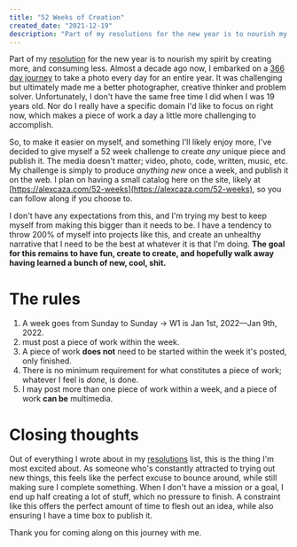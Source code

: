 ```yaml
---
title: "52 Weeks of Creation"
created_date: "2021-12-19"
description: "Part of my resolutions for the new year is to nourish my spirit by creating more, and consuming less."
---
```


Part of my [resolution](/personal/4-categories-of-improvement) for the new year is to nourish my spirit by creating more, and consuming less. Almost a decade ago now, I embarked on a [366 day journey](https://www.flickr.com/photos/photographyislife/albums/72157629122339037) to take a photo every day for an entire year. It was challenging but ultimately made me a better photographer, creative thinker and problem solver. Unfortunately, I don't have the same free time I did when I was 19 years old. Nor do I really have a specific domain I'd like to focus on right now, which makes a piece of work a day a little more challenging to accomplish.

So, to make it easier on myself, and something I'll likely enjoy more, I've decided to give myself a 52 week challenge to create _any_ unique piece and publish it. The media doesn't matter; video, photo, code, written, music, etc. My challenge is simply to produce _anything new_ once a week, and publish it on the web. I plan on having a small catalog here on the site, likely at [https://alexcaza.com/52-weeks](https://alexcaza.com/52-weeks), so you can follow along if you choose to.

I don't have any expectations from this, and I'm trying my best to keep myself from making this bigger than it needs to be. I have a tendency to throw 200% of myself into projects like this, and create an unhealthy narrative that I need to be the best at whatever it is that I'm doing. **The goal for this remains to have fun, create to create, and hopefully walk away having learned a bunch of new, cool, shit.**

# The rules

1. A week goes from Sunday to Sunday &rarr; W1 is Jan 1st, 2022—Jan 9th, 2022.
2. must post a piece of work within the week.
3. A piece of work **does not** need to be started within the week it's posted, only finished.
4. There is no minimum requirement for what constitutes a piece of work; whatever I feel is _done_, is done.
5. I may post more than one piece of work within a week, and a piece of work **can be** multimedia.

# Closing thoughts

Out of everything I wrote about in my [resolutions](/personal/4-categories-of-improvement) list, this is the thing I'm most excited about. As someone who's constantly attracted to trying out new things, this feels like the perfect excuse to bounce around, while still making sure I complete something. When I don't have a mission or a goal, I end up half creating a lot of stuff, which no pressure to finish. A constraint like this offers the perfect amount of time to flesh out an idea, while also ensuring I have a time box to publish it.

Thank you for coming along on this journey with me.
